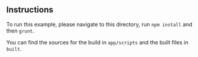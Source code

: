 ## Instructions
To run this example, please navigate to this directory, run `npm install` and then `grunt`.

You can find the sources for the build in `app/scripts` and the built files in `built`.
